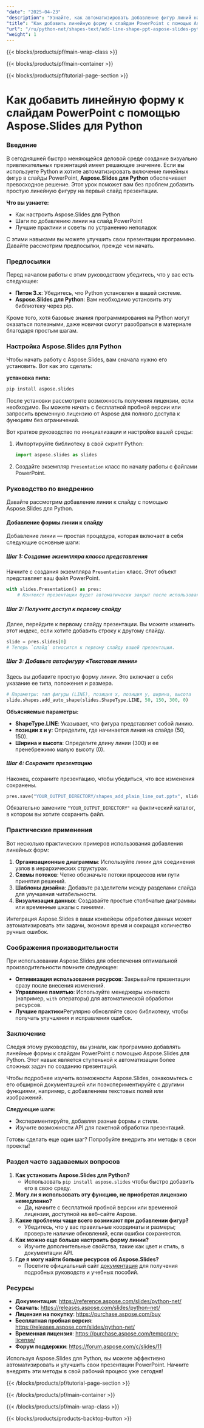 ```yaml
---
"date": "2025-04-23"
"description": "Узнайте, как автоматизировать добавление фигур линий на слайды PowerPoint с помощью Aspose.Slides на Python, с легкостью улучшая свои презентации."
"title": "Как добавить линейную форму к слайдам PowerPoint с помощью Aspose.Slides для Python"
"url": "/ru/python-net/shapes-text/add-line-shape-ppt-aspose-slides-python/"
"weight": 1
---
```


{{< blocks/products/pf/main-wrap-class >}}

{{< blocks/products/pf/main-container >}}

{{< blocks/products/pf/tutorial-page-section >}}
# Как добавить линейную форму к слайдам PowerPoint с помощью Aspose.Slides для Python

### Введение

В сегодняшней быстро меняющейся деловой среде создание визуально привлекательных презентаций имеет решающее значение. Если вы используете Python и хотите автоматизировать включение линейных фигур в слайды PowerPoint, **Aspose.Slides для Python** обеспечивает превосходное решение. Этот урок поможет вам без проблем добавить простую линейную фигуру на первый слайд презентации.

**Что вы узнаете:**
- Как настроить Aspose.Slides для Python
- Шаги по добавлению линии на слайд PowerPoint
- Лучшие практики и советы по устранению неполадок

С этими навыками вы можете улучшить свои презентации программно. Давайте рассмотрим предпосылки, прежде чем начать.

### Предпосылки

Перед началом работы с этим руководством убедитесь, что у вас есть следующее:
- **Питон 3.x**: Убедитесь, что Python установлен в вашей системе.
- **Aspose.Slides для Python**: Вам необходимо установить эту библиотеку через pip.

Кроме того, хотя базовые знания программирования на Python могут оказаться полезными, даже новички смогут разобраться в материале благодаря простым шагам.

### Настройка Aspose.Slides для Python

Чтобы начать работу с Aspose.Slides, вам сначала нужно его установить. Вот как это сделать:

**установка пипа:**

```bash
pip install aspose.slides
```

После установки рассмотрите возможность получения лицензии, если необходимо. Вы можете начать с бесплатной пробной версии или запросить временную лицензию от Aspose для полного доступа к функциям без ограничений.

Вот краткое руководство по инициализации и настройке вашей среды:

1. Импортируйте библиотеку в свой скрипт Python:
   ```python
   import aspose.slides as slides
   ```

2. Создайте экземпляр `Presentation` класс по началу работы с файлами PowerPoint.

### Руководство по внедрению

Давайте рассмотрим добавление линии к слайду с помощью Aspose.Slides для Python.

#### Добавление формы линии к слайду

Добавление линии — простая процедура, которая включает в себя следующие основные шаги:

##### Шаг 1: Создание экземпляра класса представления
Начните с создания экземпляра `Presentation` класс. Этот объект представляет ваш файл PowerPoint.
```python
with slides.Presentation() as pres:
    # Контекст презентации будет автоматически закрыт после использования.
```

##### Шаг 2: Получите доступ к первому слайду

Далее, перейдите к первому слайду презентации. Вы можете изменить этот индекс, если хотите добавить строку к другому слайду.
```python
slide = pres.slides[0]
# Теперь `слайд` относится к первому слайду вашей презентации.
```

##### Шаг 3: Добавьте автофигуру «Текстовая линия»

Здесь вы добавите простую форму линии. Это включает в себя указание ее типа, положения и размера.
```python
# Параметры: тип фигуры (LINE), позиция x, позиция y, ширина, высота
slide.shapes.add_auto_shape(slides.ShapeType.LINE, 50, 150, 300, 0)
```

**Объясняемые параметры:**
- **ShapeType.LINE**: Указывает, что фигура представляет собой линию.
- **позиции x и y**: Определите, где начинается линия на слайде (50, 150).
- **Ширина и высота**: Определите длину линии (300) и ее пренебрежимо малую высоту (0).

##### Шаг 4: Сохраните презентацию

Наконец, сохраните презентацию, чтобы убедиться, что все изменения сохранены.
```python
pres.save("YOUR_OUTPUT_DIRECTORY/shapes_add_plain_line_out.pptx", slides.export.SaveFormat.PPTX)
```

Обязательно замените `"YOUR_OUTPUT_DIRECTORY"` на фактический каталог, в котором вы хотите сохранить файл.

### Практические применения

Вот несколько практических примеров использования добавления линейных форм:
1. **Организационные диаграммы**: Используйте линии для соединения узлов в иерархических структурах.
2. **Схемы потоков**: Четко обозначьте потоки процессов или пути принятия решений.
3. **Шаблоны дизайна**: Добавьте разделители между разделами слайда для улучшения читабельности.
4. **Визуализация данных**: Создавайте простые столбчатые диаграммы или временные шкалы с линиями.

Интеграция Aspose.Slides в ваши конвейеры обработки данных может автоматизировать эти задачи, экономя время и сокращая количество ручных ошибок.

### Соображения производительности

При использовании Aspose.Slides для обеспечения оптимальной производительности помните следующее:
- **Оптимизация использования ресурсов**: Закрывайте презентации сразу после внесения изменений.
- **Управление памятью**: Используйте менеджеры контекста (например, `with` операторы) для автоматической обработки ресурсов.
- **Лучшие практики**Регулярно обновляйте свою библиотеку, чтобы получать улучшения и исправления ошибок.

### Заключение

Следуя этому руководству, вы узнали, как программно добавлять линейные формы к слайдам PowerPoint с помощью Aspose.Slides для Python. Этот навык является ступенькой к автоматизации более сложных задач по созданию презентаций.

Чтобы подробнее изучить возможности Aspose.Slides, ознакомьтесь с его обширной документацией или поэкспериментируйте с другими функциями, например, с добавлением текстовых полей или изображений.

**Следующие шаги:**
- Экспериментируйте, добавляя разные формы и стили.
- Изучите возможности API для пакетной обработки презентаций.

Готовы сделать еще один шаг? Попробуйте внедрить эти методы в свои проекты!

### Раздел часто задаваемых вопросов

1. **Как установить Aspose.Slides для Python?**
   - Использовать `pip install aspose.slides` чтобы быстро добавить его в свою среду.
2. **Могу ли я использовать эту функцию, не приобретая лицензию немедленно?**
   - Да, начните с бесплатной пробной версии или временной лицензии, доступной на веб-сайте Aspose.
3. **Какие проблемы чаще всего возникают при добавлении фигур?**
   - Убедитесь, что у вас правильные координаты и размеры; проверьте наличие обновлений, если ошибки сохраняются.
4. **Как можно еще больше настроить форму линии?**
   - Изучите дополнительные свойства, такие как цвет и стиль, в документации API.
5. **Где я могу найти больше ресурсов об Aspose.Slides?**
   - Посетите официальный сайт [документация](https://reference.aspose.com/slides/python-net/) для получения подробных руководств и учебных пособий.

### Ресурсы
- **Документация**: https://reference.aspose.com/slides/python-net/
- **Скачать**: https://releases.aspose.com/slides/python-net/
- **Лицензия на покупку**: https://purchase.aspose.com/buy
- **Бесплатная пробная версия**: https://releases.aspose.com/slides/python-net/
- **Временная лицензия**: https://purchase.aspose.com/temporary-license/
- **Форум поддержки**: https://forum.aspose.com/c/slides/11

Используя Aspose.Slides для Python, вы можете эффективно автоматизировать и улучшить свои презентации PowerPoint. Начните внедрять эти методы в свой рабочий процесс уже сегодня!

{{< /blocks/products/pf/tutorial-page-section >}}

{{< /blocks/products/pf/main-container >}}

{{< /blocks/products/pf/main-wrap-class >}}

{{< blocks/products/products-backtop-button >}}